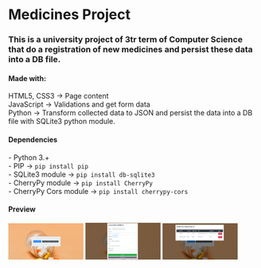 # Medicines Project
<h3>This is a university project of 3tr term of Computer Science that do a registration of new medicines and persist these data into a DB file.</h3>

<h4>Made with: </h4>
<p>HTML5, CSS3 -> Page content <br>
JavaScript -> Validations and get form data <br>
Python -> Transform collected data to JSON and persist the data into a DB file with SQLite3 python module.<p>

<h4>Dependencies</h4>
- Python 3.+ <br>
- PIP -> <code>pip install pip</code><br>
- SQLite3 module -> <code>pip install db-sqlite3</code><br>
- CherryPy module -> <code>pip install CherryPy</code><br>
- CherryPy Cors module -> <code>pip install cherrypy-cors</code>

<h4>Preview </h4>
<img src="https://github.com/jpsaturnino/medicide-project/blob/master/init_window.png" width="30%" height="30%">
<img src="https://github.com/jpsaturnino/medicide-project/blob/master/form_window.png" width="30%" height="30%">
<img src="https://github.com/jpsaturnino/medicide-project/blob/master/registration_window.png" width="30%" height="30%">



